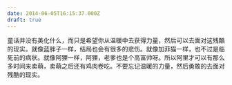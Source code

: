 ```yaml
---
date: 2014-06-05T16:15:37.000Z
draft: true
---
```

童话并没有美化什么，而只是希望你从温暖中去获得力量，然后可以去面对这残酷的现实。就像蓝胖子一样，结局也会有很多的悲伤。就像加菲猫一样，也不过是临死前的病状。就像阿狸一样，阿狸，老爹也是个高富帅呀。所以阿里才可以有那么多时间来卖萌，卖萌之后还有鸡肉卷吃。不要忘记温暖的力量，然后勇敢的去面对残酷的现实。